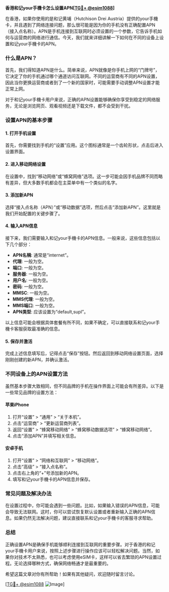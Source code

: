 **香港和记your手機卡怎么设置APN[[TG💪+ @esim1088](https://t.me/s/esim1088)]**

在香港，如果你使用的是和记黄埔（Hutchison Drei Austria）提供的your手機卡，并且遇到了网络连接问题，那么很可能是因为你的手机没有正确配置APN（接入点名称）。APN是手机连接到互联网时必须设置的一个参数，它告诉手机如何与运营商的网络进行通信。今天，我们就来详细讲解一下如何在不同的设备上设置和记your手機卡的APN。

### 什么是APN？

首先，我们得知道APN是什么。简单来说，APN就像是你手机上网的“门牌号”，它决定了你的手机通过哪个通道访问互联网。不同的运营商有不同的APN设置，因此当你更换运营商或者到了一个新的国家时，可能需要手动调整APN设置才能正常上网。

对于和记your手機卡用户来说，正确的APN设置能够确保你享受到稳定的网络服务，无论是浏览网页、观看视频还是下载文件，都不会受到干扰。

### 设置APN的基本步骤

#### 1. 打开手机设置

首先，你需要找到手机的“设置”应用。这个图标通常是一个齿轮形状，点击后进入设置界面。

#### 2. 进入移动网络设置

在设置中，找到“移动网络”或“蜂窝网络”选项。这一步可能会因手机品牌不同而略有差异，但大多数手机都会在主菜单中有一个类似的名字。

#### 3. 添加新APN

选择“接入点名称（APN）”或“移动数据”选项，然后点击“添加新APN”。这里就是我们开始配置的关键步骤了。

#### 4. 输入APN信息

接下来，我们需要输入和记your手機卡的APN信息。一般来说，这些信息包括以下几个部分：

- **APN名稱**: 通常是“internet”。
- **代理**: 一般为空。
- **端口**: 一般为空。
- **服务器**: 一般为空。
- **用户名**: 一般为空。
- **密码**: 一般为空。
- **MMSC**: 一般为空。
- **MMS代理**: 一般为空。
- **MMS端口**: 一般为空。
- **APN类型**: 应该设置为“default,supl”。

以上信息可能会根据具体套餐有所不同，如果不确定，可以直接联系和记your手機卡客服获取最准确的信息。

#### 5. 保存并激活

完成上述信息填写后，记得点击“保存”按钮。然后返回到移动网络设置页面，选择刚刚创建的新APN，并确认激活。

### 不同设备上的APN设置方法

虽然基本步骤大致相同，但不同品牌的手机在操作界面上可能会有所差异。以下是一些常见品牌的设置方法：

#### 苹果iPhone

1. 打开“设置” > “通用” > “关于本机”。
2. 点击“运营商” > “更新运营商列表”。
3. 返回“设置” > “蜂窝移动网络” > “蜂窝移动数据选项” > “蜂窝移动网络”。
4. 点击“添加APN”并填写相关信息。

#### 安卓手机

1. 打开“设置” > “网络和互联网” > “移动网络”。
2. 点击“高级” > “接入点名称”。
3. 点击右上角的“+”号添加新的APN。
4. 填写和记your手機卡的APN信息并保存。

### 常见问题及解决办法

在设置过程中，你可能会遇到一些问题。比如，如果输入错误的APN信息，可能会导致无法联网。这时，你可以尝试恢复默认设置或者重新输入正确的APN信息。如果仍然无法解决问题，建议直接联系和记your手機卡的客服寻求帮助。

### 总结

正确设置APN是确保手机能够顺利连接到互联网的重要步骤。对于香港的和记your手機卡用户来说，按照上述步骤进行操作应该可以轻松解决问题。当然，如果你对技术不太熟悉，也可以考虑使用eSIM卡，这样可以省去繁琐的APN设置过程。无论选择哪种方式，确保网络畅通才是最重要的。

希望这篇文章对你有所帮助！如果有其他疑问，欢迎随时留言讨论。

[[TG💪+ @esim1088](https://t.me/s/esim1088) ![Image](https://i.postimg.cc/4NQfJmqS/Snipaste-2025-05-13-00-14-12.png)]
